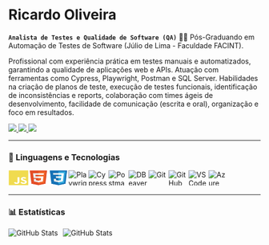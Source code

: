 # Ricardo Oliveira 

**`Analista de Testes e Qualidade de Software (QA)`**
👨‍🎓 Pós-Graduando em Automação de Testes de Software (Júlio de Lima - Faculdade FACINT).

Profissional com experiência prática em testes manuais e automatizados,
garantindo a qualidade de aplicações web e APIs. Atuação com ferramentas como Cypress, Playwright,
Postman e SQL Server. Habilidades na criação de planos de teste, execução de testes funcionais,
identificação de inconsistências e reports, colaboração com times ágeis de desenvolvimento, facilidade de comunicação (escrita e oral), organização e foco em resultados.

<a href="https://www.linkedin.com/in/paulo-ricardo-oliveira-dos-santos-30374b11a/" 
target="_blank">
  <img 
    src="https://img.shields.io/badge/-LinkedIn-%230077B5?style=for-the-badge&logo=linkedin&logoColor=white"
    target="_blank">
</a> 
<a href = "mailto:ricardooliveiraadvpb@gmail.com"> 
  <img 
    src="https://img.shields.io/badge/-Gmail-%23333?style=for-the-badge&logo=Gmail&logoColor=white"
    target="_blank">
</a>
<a href="https://t.me/RicardoOliveira89" 
  target="_blank" 
  class="float">
  <img 
    src="https://img.shields.io/badge/-Telegram-%230077B5?style=for-the-badge&logo=telegram&logoColor=white%22%20target=%22_blank%22">
<a/>

---

### 🤖 Linguagens e Tecnologias
  <img 
    align="left" 
    alt="Javascript" 
    title="Javascript"
    height="30"
    width="40" 
    src="https://raw.githubusercontent.com/devicons/devicon/master/icons/javascript/javascript-plain.svg"
  />
  
  <img 
    align="left" 
    alt="HTML" 
    title="HTML"
    height="30"
    width="40" 
    src="https://raw.githubusercontent.com/devicons/devicon/master/icons/html5/html5-original.svg"
  />
  
  <img 
    align="left" 
    alt="CSS" 
    title="CSS"
    height="30"
    width="40" 
    src="https://raw.githubusercontent.com/devicons/devicon/master/icons/css3/css3-original.svg"
  />
  
  <img 
    align="left"
    alt="Playwright" 
    title="Playwright"
    height="30"
    width="40" 
    src="https://cdn.jsdelivr.net/gh/devicons/devicon@latest/icons/playwright/playwright-original.svg"
  />
  
  <img 
    align="left" 
    alt="Cypress" 
    title="Cypress"
    height="30"
    width="40" 
    src="https://cdn.jsdelivr.net/gh/devicons/devicon@latest/icons/cypressio/cypressio-original.svg"
  />
  
  <img 
    align="left" 
    alt="Postman" 
    title="Postman" 
    height="30" 
    width="40" 
    src="https://cdn.jsdelivr.net/gh/devicons/devicon@latest/icons/postman/postman-original.svg"
  />
  
  <img 
    align="left" 
    alt="DBeaver" 
    title="DBeaver" 
    height="30" 
    width="40" 
    src="https://cdn.jsdelivr.net/gh/devicons/devicon@latest/icons/dbeaver/dbeaver-original.svg"
  />
  
  <img 
    align="left"
    alt="Git" 
    title="Git" 
    height="30" 
    width="40"
    src="https://cdn.jsdelivr.net/gh/devicons/devicon@latest/icons/git/git-original-wordmark.svg"
  />
  
  <img 
    align="left" 
    alt="GitHub" 
    title="GitHub" 
    height="30" 
    width="40" 
    src="https://cdn.jsdelivr.net/gh/devicons/devicon@latest/icons/github/github-original-wordmark.svg"
   />
   
  <img 
    align="left" 
    alt="VSCode" 
    height="30" 
    title="VSCode" 
    width="40" 
    src="https://cdn.jsdelivr.net/gh/devicons/devicon@latest/icons/vscode/vscode-original-wordmark.svg"
  />
  
  <img 
    align="left" 
    alt="Azure"
    title="Azuredevops"
    height="30"  
    width="40" 
    src="https://cdn.jsdelivr.net/gh/devicons/devicon@latest/icons/azuredevops/azuredevops-original.svg"
  />
  
<br>
<br>

---
### 📊 Estatísticas


<img
  align="left"
  alt="GitHub Stats"
  height="140"
  style="padding-right: 10px;"
  src="https://github-readme-stats.vercel.app/api?username=RicardoOliveira89&show_icons=true&theme=tokyonight&include_all_commits=true&locale=pt-br"
/>
<img
  align="left"
  alt="GitHub Stats"
  height="140"
  style="padding-right: 10px;"
  src="https://github-readme-stats.vercel.app/api/top-langs/?username=RicardoOliveira89&theme=tokyonight&layout=compact&custom_title=Tecnologias&langs_count=9"
/>
